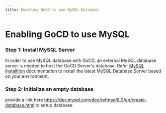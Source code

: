 ```yaml
---
title: Enabling GoCD to use MySQL Database
---
```


# Enabling GoCD to use MySQL

### Step 1: Install MySQL Server

In order to use MySQL database with GoCD, an external MySQL database server is needed to host the GoCD Server's database.
Refer [MySQL Installtion](https://dev.mysql.com/doc/mysql-installation-excerpt/8.0/en/) documentation to install the latest MySQL Database Server based on your environment.

### Step 2: Initialize an empty database

provide a link here https://dev.mysql.com/doc/refman/8.0/en/create-database.html to setup database

